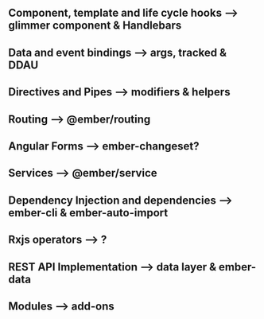 ## Component, template and life cycle hooks --> glimmer component & Handlebars

## Data and event bindings --> args, tracked & DDAU

## Directives and Pipes --> modifiers & helpers

## Routing --> @ember/routing

## Angular Forms --> ember-changeset?

## Services --> @ember/service

## Dependency Injection and dependencies --> ember-cli & ember-auto-import

## Rxjs operators --> ?

## REST API Implementation --> data layer & ember-data

## Modules --> add-ons
